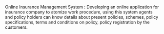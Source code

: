  Online Insurance Management System    :   Developing an online application for insurance company to atomize work                  procedure, using this system agents and policy holders can know details about present policies, schemes, policy specifications, terms and conditions on policy, policy registration by the customers.
